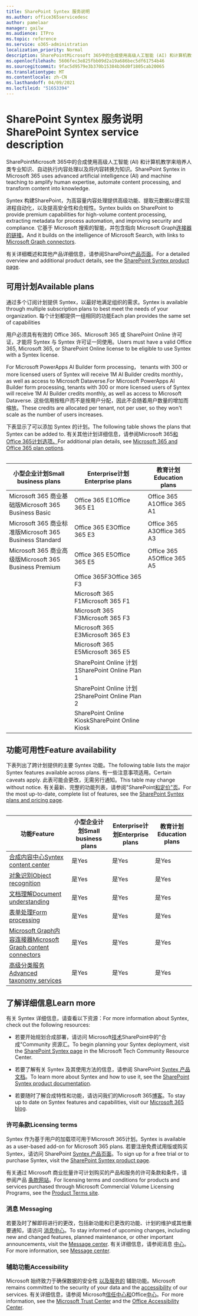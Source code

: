 ```yaml
---
title: SharePoint Syntex 服务说明
ms.author: office365servicedesc
author: pamelaar
manager: gailw
ms.audience: ITPro
ms.topic: reference
ms.service: o365-administration
localization_priority: Normal
description: SharePointMicrosoft 365中的合成使用高级人工智能 (AI) 和计算机教学来培养人类专业知识、自动执行内容处理以及将内容转换为知识。
ms.openlocfilehash: 5606fec3e825fbb09d2a19a686bec5df61754b46
ms.sourcegitcommit: 9fac5d9579e3b370b15384b36d0f1805cab20065
ms.translationtype: MT
ms.contentlocale: zh-CN
ms.lasthandoff: 04/09/2021
ms.locfileid: "51653394"
---
```

# <a name="sharepoint-syntex-service-description"></a><span data-ttu-id="8ce18-103">SharePoint Syntex 服务说明</span><span class="sxs-lookup"><span data-stu-id="8ce18-103">SharePoint Syntex service description</span></span> 

<span data-ttu-id="8ce18-104">SharePointMicrosoft 365中的合成使用高级人工智能 (AI) 和计算机教学来培养人类专业知识、自动执行内容处理以及将内容转换为知识。</span><span class="sxs-lookup"><span data-stu-id="8ce18-104">SharePoint Syntex in Microsoft 365 uses advanced artificial intelligence (AI) and machine teaching to amplify human expertise, automate content processing, and transform content into knowledge.</span></span>

<span data-ttu-id="8ce18-105">Syntex 构建SharePoint，为高容量内容处理提供高级功能、提取元数据以便实现进程自动化，以及提高安全性和合规性。</span><span class="sxs-lookup"><span data-stu-id="8ce18-105">Syntex builds on SharePoint to provide premium capabilities for high-volume content processing, extracting metadata for process automation, and improving security and compliance.</span></span> <span data-ttu-id="8ce18-106">它基于 Microsoft 搜索的智能，并包含指向 Microsoft Graph[连接器的链接](/microsoftsearch/connectors-overview)。</span><span class="sxs-lookup"><span data-stu-id="8ce18-106">And it builds on the intelligence of Microsoft Search, with links to [Microsoft Graph connectors](/microsoftsearch/connectors-overview).</span></span>

<span data-ttu-id="8ce18-107">有关详细概述和其他产品详细信息，请参阅SharePoint[产品页面](https://aka.ms/sharepointsyntex)。</span><span class="sxs-lookup"><span data-stu-id="8ce18-107">For a detailed overview and additional product details, see the [SharePoint Syntex product page](https://aka.ms/sharepointsyntex).</span></span>

## <a name="available-plans"></a><span data-ttu-id="8ce18-108">可用计划</span><span class="sxs-lookup"><span data-stu-id="8ce18-108">Available plans</span></span>

<span data-ttu-id="8ce18-109">通过多个订阅计划提供 Syntex，以最好地满足组织的需求。</span><span class="sxs-lookup"><span data-stu-id="8ce18-109">Syntex is available through multiple subscription plans to best meet the needs of your organization.</span></span> <span data-ttu-id="8ce18-110">每个计划都提供一组相同的功能</span><span class="sxs-lookup"><span data-stu-id="8ce18-110">Each plan provides the same set of capabilities</span></span>

<span data-ttu-id="8ce18-111">用户必须具有有效的 Office 365、Microsoft 365 或 SharePoint Online 许可证，才能将 Syntex 与 Syntex 许可证一同使用。</span><span class="sxs-lookup"><span data-stu-id="8ce18-111">Users must have a valid Office 365, Microsoft 365, or SharePoint Online license to be eligible to use Syntex with a Syntex license.</span></span>

<span data-ttu-id="8ce18-112">For Microsoft PowerApps AI Builder form processing， tenants with 300 or more licensed users of Syntex will receive 1M AI Builder credits monthly， as well as access to Microsoft Dataverse.</span><span class="sxs-lookup"><span data-stu-id="8ce18-112">For Microsoft PowerApps AI Builder form processing, tenants with 300 or more licensed users of Syntex will receive 1M AI Builder credits monthly, as well as access to Microsoft Dataverse.</span></span> <span data-ttu-id="8ce18-113">这些信用按租户而不是按用户分配，因此不会随着用户数量的增加而缩放。</span><span class="sxs-lookup"><span data-stu-id="8ce18-113">These credits are allocated per tenant, not per user, so they won't scale as the number of users increases.</span></span>

<span data-ttu-id="8ce18-114">下表显示了可以添加 Syntex 的计划。</span><span class="sxs-lookup"><span data-stu-id="8ce18-114">The following table shows the plans that Syntex can be added to.</span></span> <span data-ttu-id="8ce18-115">有关其他计划详细信息，请参阅Microsoft 365[和Office 365计划选项。](../office-365-platform-service-description/office-365-plan-options.md)</span><span class="sxs-lookup"><span data-stu-id="8ce18-115">For additional plan details, see [Microsoft 365 and Office 365 plan options](../office-365-platform-service-description/office-365-plan-options.md).</span></span><br><br>


| <span data-ttu-id="8ce18-116">小型企业计划</span><span class="sxs-lookup"><span data-stu-id="8ce18-116">Small business plans</span></span>            | <span data-ttu-id="8ce18-117">Enterprise计划</span><span class="sxs-lookup"><span data-stu-id="8ce18-117">Enterprise plans</span></span>         | <span data-ttu-id="8ce18-118">教育计划</span><span class="sxs-lookup"><span data-stu-id="8ce18-118">Education plans</span></span>     |
| ------------------------------- | ------------------------ | ------------------- |
| <span data-ttu-id="8ce18-119">Microsoft 365 商业基础版</span><span class="sxs-lookup"><span data-stu-id="8ce18-119">Microsoft 365 Business Basic</span></span>    | <span data-ttu-id="8ce18-120">Office 365 E1</span><span class="sxs-lookup"><span data-stu-id="8ce18-120">Office 365 E1</span></span>            | <span data-ttu-id="8ce18-121">Office 365 A1</span><span class="sxs-lookup"><span data-stu-id="8ce18-121">Office 365 A1</span></span>       |
| <span data-ttu-id="8ce18-122">Microsoft 365 商业标准版</span><span class="sxs-lookup"><span data-stu-id="8ce18-122">Microsoft 365 Business Standard</span></span> | <span data-ttu-id="8ce18-123">Office 365 E3</span><span class="sxs-lookup"><span data-stu-id="8ce18-123">Office 365 E3</span></span>            | <span data-ttu-id="8ce18-124">Office 365 A3</span><span class="sxs-lookup"><span data-stu-id="8ce18-124">Office 365 A3</span></span>       |
| <span data-ttu-id="8ce18-125">Microsoft 365 商业高级版</span><span class="sxs-lookup"><span data-stu-id="8ce18-125">Microsoft 365 Business Premium</span></span>  | <span data-ttu-id="8ce18-126">Office 365 E5</span><span class="sxs-lookup"><span data-stu-id="8ce18-126">Office 365 E5</span></span>            | <span data-ttu-id="8ce18-127">Office 365 A5</span><span class="sxs-lookup"><span data-stu-id="8ce18-127">Office 365 A5</span></span>       |
|                                 | <span data-ttu-id="8ce18-128">Office 365F3</span><span class="sxs-lookup"><span data-stu-id="8ce18-128">Office 365 F3</span></span>            |                     |
|                                 | <span data-ttu-id="8ce18-129">Microsoft 365 F1</span><span class="sxs-lookup"><span data-stu-id="8ce18-129">Microsoft 365 F1</span></span>         |                     |
|                                 | <span data-ttu-id="8ce18-130">Microsoft 365 F3</span><span class="sxs-lookup"><span data-stu-id="8ce18-130">Microsoft 365 F3</span></span>         |                     |
|                                 | <span data-ttu-id="8ce18-131">Microsoft 365 E3</span><span class="sxs-lookup"><span data-stu-id="8ce18-131">Microsoft 365 E3</span></span>         |                     |
|                                 | <span data-ttu-id="8ce18-132">Microsoft 365 E5</span><span class="sxs-lookup"><span data-stu-id="8ce18-132">Microsoft 365 E5</span></span>         |                     |
|                                 | <span data-ttu-id="8ce18-133">SharePoint Online 计划 1</span><span class="sxs-lookup"><span data-stu-id="8ce18-133">SharePoint Online Plan 1</span></span> |                     |
|                                 | <span data-ttu-id="8ce18-134">SharePoint Online 计划 2</span><span class="sxs-lookup"><span data-stu-id="8ce18-134">SharePoint Online Plan 2</span></span> |                     |
|                                 | <span data-ttu-id="8ce18-135">SharePoint Online Kiosk</span><span class="sxs-lookup"><span data-stu-id="8ce18-135">SharePoint Online Kiosk</span></span>  |                     |

## <a name="feature-availability"></a><span data-ttu-id="8ce18-136">功能可用性</span><span class="sxs-lookup"><span data-stu-id="8ce18-136">Feature availability</span></span>

<span data-ttu-id="8ce18-137">下表列出了跨计划提供的主要 Syntex 功能。</span><span class="sxs-lookup"><span data-stu-id="8ce18-137">The following table lists the major Syntex features available across plans.</span></span> <span data-ttu-id="8ce18-138">有一些注意事项适用。</span><span class="sxs-lookup"><span data-stu-id="8ce18-138">Certain caveats apply.</span></span> <span data-ttu-id="8ce18-139">此表可能会更改，无需另行通知。</span><span class="sxs-lookup"><span data-stu-id="8ce18-139">This table may change without notice.</span></span> <span data-ttu-id="8ce18-140">有关最新、完整的功能列表，请参阅"SharePoint[和定价"页](https://www.microsoft.com/microsoft-365/enterprise/sharepoint-syntex)。</span><span class="sxs-lookup"><span data-stu-id="8ce18-140">For the most up-to-date, complete list of features, see the [SharePoint Syntex plans and pricing page](https://www.microsoft.com/microsoft-365/enterprise/sharepoint-syntex).</span></span><br><br>

| <span data-ttu-id="8ce18-141">功能</span><span class="sxs-lookup"><span data-stu-id="8ce18-141">Feature</span></span> | <span data-ttu-id="8ce18-142">小型企业计划</span><span class="sxs-lookup"><span data-stu-id="8ce18-142">Small business plans</span></span> | <span data-ttu-id="8ce18-143">Enterprise计划</span><span class="sxs-lookup"><span data-stu-id="8ce18-143">Enterprise plans</span></span> | <span data-ttu-id="8ce18-144">教育计划</span><span class="sxs-lookup"><span data-stu-id="8ce18-144">Education plans</span></span> |
|--|--|--|--|
| [<span data-ttu-id="8ce18-145">合成内容中心</span><span class="sxs-lookup"><span data-stu-id="8ce18-145">Syntex content center</span></span>](sharepoint-syntex-features.md#syntex-content-center) | <span data-ttu-id="8ce18-146">是</span><span class="sxs-lookup"><span data-stu-id="8ce18-146">Yes</span></span> | <span data-ttu-id="8ce18-147">是</span><span class="sxs-lookup"><span data-stu-id="8ce18-147">Yes</span></span> | <span data-ttu-id="8ce18-148">是</span><span class="sxs-lookup"><span data-stu-id="8ce18-148">Yes</span></span> |
| [<span data-ttu-id="8ce18-149">对象识别</span><span class="sxs-lookup"><span data-stu-id="8ce18-149">Object recognition</span></span>](sharepoint-syntex-features.md#object-recognition) | <span data-ttu-id="8ce18-150">是</span><span class="sxs-lookup"><span data-stu-id="8ce18-150">Yes</span></span> | <span data-ttu-id="8ce18-151">是</span><span class="sxs-lookup"><span data-stu-id="8ce18-151">Yes</span></span> | <span data-ttu-id="8ce18-152">是</span><span class="sxs-lookup"><span data-stu-id="8ce18-152">Yes</span></span> |
| [<span data-ttu-id="8ce18-153">文档理解</span><span class="sxs-lookup"><span data-stu-id="8ce18-153">Document understanding</span></span>](sharepoint-syntex-features.md#document-understanding) | <span data-ttu-id="8ce18-154">是</span><span class="sxs-lookup"><span data-stu-id="8ce18-154">Yes</span></span> | <span data-ttu-id="8ce18-155">是</span><span class="sxs-lookup"><span data-stu-id="8ce18-155">Yes</span></span> | <span data-ttu-id="8ce18-156">是</span><span class="sxs-lookup"><span data-stu-id="8ce18-156">Yes</span></span> |
| [<span data-ttu-id="8ce18-157">表单处理</span><span class="sxs-lookup"><span data-stu-id="8ce18-157">Form processing</span></span>](sharepoint-syntex-features.md#form-processing) | <span data-ttu-id="8ce18-158">是</span><span class="sxs-lookup"><span data-stu-id="8ce18-158">Yes</span></span> | <span data-ttu-id="8ce18-159">是</span><span class="sxs-lookup"><span data-stu-id="8ce18-159">Yes</span></span> | <span data-ttu-id="8ce18-160">是</span><span class="sxs-lookup"><span data-stu-id="8ce18-160">Yes</span></span> |
| [<span data-ttu-id="8ce18-161">Microsoft Graph内容连接器</span><span class="sxs-lookup"><span data-stu-id="8ce18-161">Microsoft Graph content connectors</span></span>](sharepoint-syntex-features.md#microsoft-graph-content-connectors) | <span data-ttu-id="8ce18-162">是</span><span class="sxs-lookup"><span data-stu-id="8ce18-162">Yes</span></span> | <span data-ttu-id="8ce18-163">是</span><span class="sxs-lookup"><span data-stu-id="8ce18-163">Yes</span></span> | <span data-ttu-id="8ce18-164">是</span><span class="sxs-lookup"><span data-stu-id="8ce18-164">Yes</span></span> |
| [<span data-ttu-id="8ce18-165">高级分类服务</span><span class="sxs-lookup"><span data-stu-id="8ce18-165">Advanced taxonomy services</span></span>](sharepoint-syntex-features.md#advanced-taxonomy-services) | <span data-ttu-id="8ce18-166">是</span><span class="sxs-lookup"><span data-stu-id="8ce18-166">Yes</span></span> | <span data-ttu-id="8ce18-167">是</span><span class="sxs-lookup"><span data-stu-id="8ce18-167">Yes</span></span> | <span data-ttu-id="8ce18-168">是</span><span class="sxs-lookup"><span data-stu-id="8ce18-168">Yes</span></span> |

## <a name="learn-more"></a><span data-ttu-id="8ce18-169">了解详细信息</span><span class="sxs-lookup"><span data-stu-id="8ce18-169">Learn more</span></span>

<span data-ttu-id="8ce18-170">有关 Syntex 详细信息，请查看以下资源：</span><span class="sxs-lookup"><span data-stu-id="8ce18-170">For more information about Syntex, check out the following resources:</span></span>

  - <span data-ttu-id="8ce18-171">若要开始规划合成部署，请访问 Microsoft[技术](https://resources.techcommunity.microsoft.com/sharepoint-syntex/)SharePoint中的"合成"Community 资源汇。</span><span class="sxs-lookup"><span data-stu-id="8ce18-171">To begin planning your Syntex deployment, visit the [SharePoint Syntex page](https://resources.techcommunity.microsoft.com/sharepoint-syntex/) in the Microsoft Tech Community Resource Center.</span></span>

  - <span data-ttu-id="8ce18-172">若要了解有关 Syntex 及其使用方法的信息，请参阅 SharePoint [Syntex 产品文档](/microsoft-365/contentunderstanding/)。</span><span class="sxs-lookup"><span data-stu-id="8ce18-172">To learn more about Syntex and how to use it, see the [SharePoint Syntex product documentation](/microsoft-365/contentunderstanding/).</span></span>

  - <span data-ttu-id="8ce18-173">若要随时了解合成特性和功能，请访问我们的Microsoft 365[博客](https://go.microsoft.com/fwlink/?linkid=2084915)。</span><span class="sxs-lookup"><span data-stu-id="8ce18-173">To stay up to date on Syntex features and capabilities, visit our [Microsoft 365 blog](https://go.microsoft.com/fwlink/?linkid=2084915).</span></span>

### <a name="licensing-terms"></a><span data-ttu-id="8ce18-174">许可条款</span><span class="sxs-lookup"><span data-stu-id="8ce18-174">Licensing terms</span></span>

<span data-ttu-id="8ce18-175">Syntex 作为基于用户的加载项可用于Microsoft 365计划。</span><span class="sxs-lookup"><span data-stu-id="8ce18-175">Syntex is available as a user-based add-on for Microsoft 365 plans.</span></span> <span data-ttu-id="8ce18-176">若要注册免费试用版或购买 Syntex，请访问 SharePoint [Syntex 产品页面](https://aka.ms/sharepointsyntex)。</span><span class="sxs-lookup"><span data-stu-id="8ce18-176">To sign up for a free trial or to purchase Syntex, visit the [SharePoint Syntex product page](https://aka.ms/sharepointsyntex).</span></span>

<span data-ttu-id="8ce18-177">有关通过 Microsoft 商业批量许可计划购买的产品和服务的许可条款和条件，请参阅产品 [条款网站](https://www.microsoft.com/licensing/terms/)。</span><span class="sxs-lookup"><span data-stu-id="8ce18-177">For licensing terms and conditions for products and services purchased through Microsoft Commercial Volume Licensing Programs, see the [Product Terms site](https://www.microsoft.com/licensing/terms/).</span></span>

### <a name="messaging"></a><span data-ttu-id="8ce18-178">消息 </span><span class="sxs-lookup"><span data-stu-id="8ce18-178">Messaging</span></span>

<span data-ttu-id="8ce18-179">若要及时了解即将进行的更改，包括新功能和已更改的功能、计划的维护或其他重要通知，请访问 [消息中心](https://go.microsoft.com/fwlink/p/?linkid=2070717)。</span><span class="sxs-lookup"><span data-stu-id="8ce18-179">To stay informed of upcoming changes, including new and changed features, planned maintenance, or other important announcements, visit the [Message center](https://go.microsoft.com/fwlink/p/?linkid=2070717).</span></span> <span data-ttu-id="8ce18-180">有关详细信息，请参阅消息 [中心](/microsoft-365/admin/manage/message-center)。</span><span class="sxs-lookup"><span data-stu-id="8ce18-180">For more information, see [Message center](/microsoft-365/admin/manage/message-center).</span></span>

### <a name="accessibility"></a><span data-ttu-id="8ce18-181">辅助功能</span><span class="sxs-lookup"><span data-stu-id="8ce18-181">Accessibility</span></span>

<span data-ttu-id="8ce18-182">Microsoft 始终致力于确保数据的安全性 [以及服务的](https://www.microsoft.com/trust-center/compliance/accessibility) 辅助功能。</span><span class="sxs-lookup"><span data-stu-id="8ce18-182">Microsoft remains committed to the security of your data and the [accessibility](https://www.microsoft.com/trust-center/compliance/accessibility) of our services.</span></span> <span data-ttu-id="8ce18-183">有关详细信息，请参阅 Microsoft[信任中心和](https://www.microsoft.com/trust-center)Office[中心](https://support.office.com/article/ecab0fcf-d143-4fe8-a2ff-6cd596bddc6d)。</span><span class="sxs-lookup"><span data-stu-id="8ce18-183">For more information, see the [Microsoft Trust Center](https://www.microsoft.com/trust-center) and the [Office Accessibility Center](https://support.office.com/article/ecab0fcf-d143-4fe8-a2ff-6cd596bddc6d).</span></span>